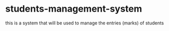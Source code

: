 # students-management-system
this is a system that will be used to manage the entries (marks) of students
